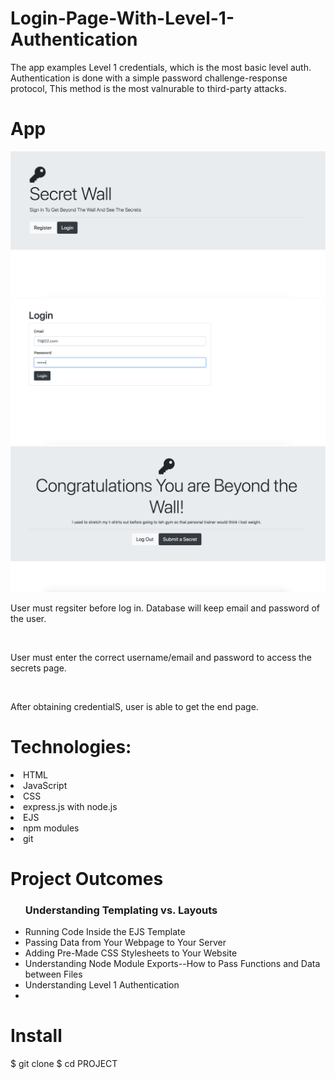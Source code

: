 # Login-Page-With-Level-1-Authentication
The app examples Level 1 credentials, which is the most basic level auth. Authentication is done with a simple password challenge-response protocol, This method is the most valnurable to third-party attacks.

# App
![](/Img/Level-1-3.png)
![](/Img/Level-1-2.png)
![](/Img/Level-1-1.png)
<p>User must regsiter before log in. Database will keep email and password of the user.<p>
<br>
<p> User must enter the correct username/email and password to access the secrets page.<p>
<br>
<p>After obtaining credentialS, user is able to get the end page.<p>







# Technologies:
<li> HTML</li>
<li>JavaScript </li>
<li>CSS </li>
<li>express.js with node.js </li>
<li>EJS </li>
<li>npm modules </li>
<li>git</li>

# Project Outcomes
<ul>
  <h3> Understanding Templating vs.
Layouts</h3>
  <li> Running Code Inside the EJS
Template </li>
  <li> Passing Data from Your Webpage
to Your Server </li>
  <li> Adding Pre-Made CSS Stylesheets
to Your Website</li>
  <li>Understanding Node Module Exports--How to Pass Functions and Data between Files
</li>
  <li>Understanding Level 1 Authentication<li>
  
</ul>





# Install
$ git clone 
$ cd PROJECT

